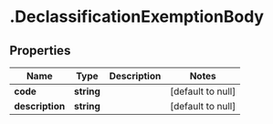 # .DeclassificationExemptionBody

## Properties
Name | Type | Description | Notes
------------ | ------------- | ------------- | -------------
**code** | **string** |  | [default to null]
**description** | **string** |  | [default to null]


